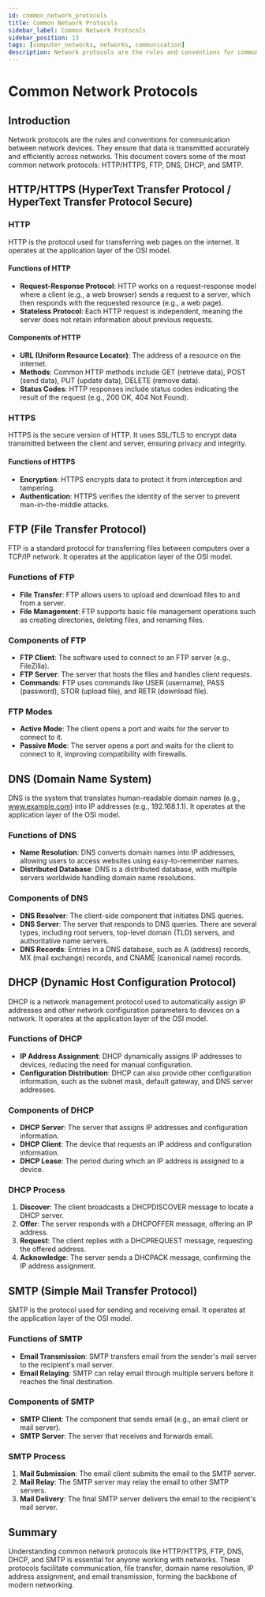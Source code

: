 ```yaml
---
id: common_network_protocols
title: Common Network Protocols
sidebar_label: Common Network Protocols
sidebar_position: 13
tags: [computer_networks, networks, communication]
description: Network protocols are the rules and conventions for communication between network devices. They ensure that data is transmitted accurately and efficiently across networks. This document covers some of the most common network protocols are HTTP/HTTPS, FTP, DNS, DHCP, and SMTP.
---
```

# Common Network Protocols

## Introduction
Network protocols are the rules and conventions for communication between network devices. They ensure that data is transmitted accurately and efficiently across networks. This document covers some of the most common network protocols: HTTP/HTTPS, FTP, DNS, DHCP, and SMTP.

## HTTP/HTTPS (HyperText Transfer Protocol / HyperText Transfer Protocol Secure)
### HTTP
HTTP is the protocol used for transferring web pages on the internet. It operates at the application layer of the OSI model.

#### Functions of HTTP
- **Request-Response Protocol**: HTTP works on a request-response model where a client (e.g., a web browser) sends a request to a server, which then responds with the requested resource (e.g., a web page).
- **Stateless Protocol**: Each HTTP request is independent, meaning the server does not retain information about previous requests.

#### Components of HTTP
- **URL (Uniform Resource Locator)**: The address of a resource on the internet.
- **Methods**: Common HTTP methods include GET (retrieve data), POST (send data), PUT (update data), DELETE (remove data).
- **Status Codes**: HTTP responses include status codes indicating the result of the request (e.g., 200 OK, 404 Not Found).

### HTTPS
HTTPS is the secure version of HTTP. It uses SSL/TLS to encrypt data transmitted between the client and server, ensuring privacy and integrity.

#### Functions of HTTPS
- **Encryption**: HTTPS encrypts data to protect it from interception and tampering.
- **Authentication**: HTTPS verifies the identity of the server to prevent man-in-the-middle attacks.

## FTP (File Transfer Protocol)
FTP is a standard protocol for transferring files between computers over a TCP/IP network. It operates at the application layer of the OSI model.

### Functions of FTP
- **File Transfer**: FTP allows users to upload and download files to and from a server.
- **File Management**: FTP supports basic file management operations such as creating directories, deleting files, and renaming files.

### Components of FTP
- **FTP Client**: The software used to connect to an FTP server (e.g., FileZilla).
- **FTP Server**: The server that hosts the files and handles client requests.
- **Commands**: FTP uses commands like USER (username), PASS (password), STOR (upload file), and RETR (download file).

### FTP Modes
- **Active Mode**: The client opens a port and waits for the server to connect to it.
- **Passive Mode**: The server opens a port and waits for the client to connect to it, improving compatibility with firewalls.

## DNS (Domain Name System)
DNS is the system that translates human-readable domain names (e.g., www.example.com) into IP addresses (e.g., 192.168.1.1). It operates at the application layer of the OSI model.

### Functions of DNS
- **Name Resolution**: DNS converts domain names into IP addresses, allowing users to access websites using easy-to-remember names.
- **Distributed Database**: DNS is a distributed database, with multiple servers worldwide handling domain name resolutions.

### Components of DNS
- **DNS Resolver**: The client-side component that initiates DNS queries.
- **DNS Server**: The server that responds to DNS queries. There are several types, including root servers, top-level domain (TLD) servers, and authoritative name servers.
- **DNS Records**: Entries in a DNS database, such as A (address) records, MX (mail exchange) records, and CNAME (canonical name) records.

## DHCP (Dynamic Host Configuration Protocol)
DHCP is a network management protocol used to automatically assign IP addresses and other network configuration parameters to devices on a network. It operates at the application layer of the OSI model.

### Functions of DHCP
- **IP Address Assignment**: DHCP dynamically assigns IP addresses to devices, reducing the need for manual configuration.
- **Configuration Distribution**: DHCP can also provide other configuration information, such as the subnet mask, default gateway, and DNS server addresses.

### Components of DHCP
- **DHCP Server**: The server that assigns IP addresses and configuration information.
- **DHCP Client**: The device that requests an IP address and configuration information.
- **DHCP Lease**: The period during which an IP address is assigned to a device.

### DHCP Process
1. **Discover**: The client broadcasts a DHCPDISCOVER message to locate a DHCP server.
2. **Offer**: The server responds with a DHCPOFFER message, offering an IP address.
3. **Request**: The client replies with a DHCPREQUEST message, requesting the offered address.
4. **Acknowledge**: The server sends a DHCPACK message, confirming the IP address assignment.

## SMTP (Simple Mail Transfer Protocol)
SMTP is the protocol used for sending and receiving email. It operates at the application layer of the OSI model.

### Functions of SMTP
- **Email Transmission**: SMTP transfers email from the sender's mail server to the recipient's mail server.
- **Email Relaying**: SMTP can relay email through multiple servers before it reaches the final destination.

### Components of SMTP
- **SMTP Client**: The component that sends email (e.g., an email client or mail server).
- **SMTP Server**: The server that receives and forwards email.

### SMTP Process
1. **Mail Submission**: The email client submits the email to the SMTP server.
2. **Mail Relay**: The SMTP server may relay the email to other SMTP servers.
3. **Mail Delivery**: The final SMTP server delivers the email to the recipient's mail server.

## Summary
Understanding common network protocols like HTTP/HTTPS, FTP, DNS, DHCP, and SMTP is essential for anyone working with networks. These protocols facilitate communication, file transfer, domain name resolution, IP address assignment, and email transmission, forming the backbone of modern networking.